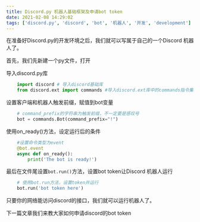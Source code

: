 ```yaml
---
title: Discord.py 机器人基础框架及申请bot token
date: 2021-02-08 14:29:02
tags: ['discord.py', 'discord', 'bot', '机器人', '开发', 'development']
---
```


在准备好Discord.py的开发环境之后，我们就可以写属于自己的一个Discord 机器人了。

首先，我们先新建一个py文件，打开

导入discord.py库

```python
    import discord # 导入discord基础库
    from discord.ext import commands #导入discord.ext库中的commands指令集
```

设置客户端和机器人触发前缀，赋值到bot变量

```python
    # command_prefix的字符串为触发前缀，不一定要是感叹号
    bot = commands.Bot(command_prefix="!")
```

使用on_ready()方法，设定运行后的条件

```python
    #设置命令类型为event
    @bot.event
    async def on_ready():
        print('The bot is ready!')
```

最后在文件尾设置`bot.run()`方法，设置bot token让Discord 机器人运行

```python
    # 使用bot.run方法，设置token并运行
    bot.run('bot token here')
```

只要你的网络能访问discord的接口，我们就可以运行机器人了。

下一篇文章我们来教大家如何申请discord的bot token